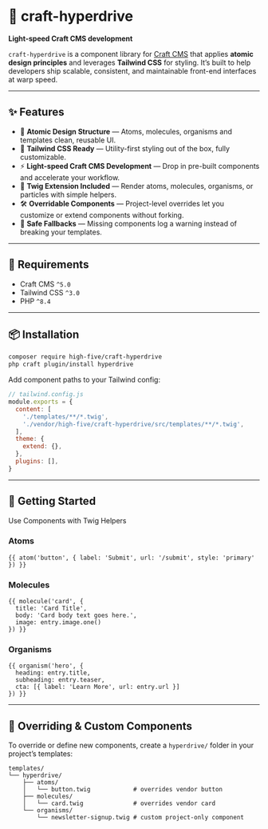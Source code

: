 # 🚀 craft-hyperdrive

**Light-speed Craft CMS development**

`craft-hyperdrive` is a component library for [Craft CMS](https://craftcms.com/) that applies **atomic design principles** and leverages **Tailwind CSS** for styling. It’s built to help developers ship scalable, consistent, and maintainable front-end interfaces at warp speed.

---

## ✨ Features
- 🧩 **Atomic Design Structure** — Atoms, molecules, organisms and templates clean, reusable UI.
- 🎨 **Tailwind CSS Ready** — Utility-first styling out of the box, fully customizable.
- ⚡ **Light-speed Craft CMS Development** — Drop in pre-built components and accelerate your workflow.
- 🔌 **Twig Extension Included** — Render atoms, molecules, organisms, or particles with simple helpers.
- 🛠 **Overridable Components** — Project-level overrides let you customize or extend components without forking.
- 🧪 **Safe Fallbacks** — Missing components log a warning instead of breaking your templates.

---

## 🔧 Requirements
- Craft CMS `^5.0`
- Tailwind CSS `^3.0`
- PHP `^8.4`

---

## 📦 Installation

```bash
composer require high-five/craft-hyperdrive
php craft plugin/install hyperdrive
```

Add component paths to your Tailwind config:

```js
// tailwind.config.js
module.exports = {
  content: [
    './templates/**/*.twig',
    './vendor/high-five/craft-hyperdrive/src/templates/**/*.twig',
  ],
  theme: {
    extend: {},
  },
  plugins: [],
}
```

---

## 🚀 Getting Started

Use Components with Twig Helpers

### Atoms
```twig
{{ atom('button', { label: 'Submit', url: '/submit', style: 'primary' }) }}
```

### Molecules
```twig
{{ molecule('card', {
  title: 'Card Title',
  body: 'Card body text goes here.',
  image: entry.image.one()
}) }}
```

### Organisms
```twig
{{ organism('hero', {
  heading: entry.title,
  subheading: entry.teaser,
  cta: [{ label: 'Learn More', url: entry.url }]
}) }}
```

---

## 📂 Overriding & Custom Components

To override or define new components, create a `hyperdrive/` folder in your project’s templates:

```
templates/
└── hyperdrive/
    ├── atoms/
    │   └── button.twig            # overrides vendor button
    ├── molecules/
    │   └── card.twig              # overrides vendor card
    └── organisms/
        └── newsletter-signup.twig # custom project-only component
```